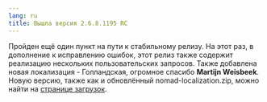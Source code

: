 ```yaml
---
lang: ru
title: Вышла версия 2.6.8.1195 RC
---
```

Пройден ещё один пункт на пути к стабильному релизу. На этот раз, в дополнение к исправлению ошибок, этот релиз также содержит реализацию нескольких пользовательских запросов. Также добавлена новая локализация - Голландская, огромное спасибо **Martijn Weisbeek**. Новую версию, также как и обновлённый nomad-localization.zip, можно найти на [странице загрузок](/ru/downloads).
